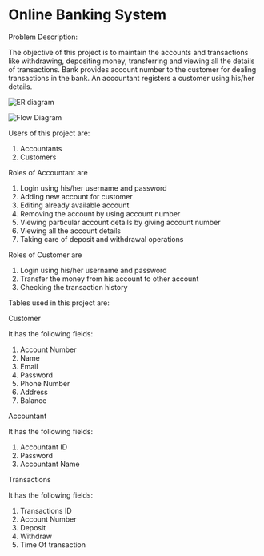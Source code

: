 # Online Banking System

Problem Description:


The objective of this project is to maintain the accounts and transactions like withdrawing, depositing money, transferring and viewing all the details of transactions. Bank provides account number to the customer for dealing transactions in the bank. An accountant registers a customer using his/her details. 


 ![ER diagram](https://lh6.googleusercontent.com/-zlI1jSs_OL6kSrRsFhgy9kkayJYVFrYHpkw4rPdFpumJNPQSkg4eaL62pywxfeTg6M=w2400)
 
 ![Flow Diagram](https://lh3.googleusercontent.com/XVYCcmag8YyKN2buaDxd0DvbQZECprekYFKKCk1ESynnLjFF1TPv4v_4F03mosNRymc=w2400)


Users of this project are:

1. Accountants
2. Customers


Roles of Accountant are

1. Login using his/her username and password
2. Adding new account for customer
3. Editing already available account
4. Removing the account by using account number
5. Viewing particular account details by giving account number
6. Viewing all the account details
7. Taking care of deposit and withdrawal operations



Roles of Customer are

1. Login using his/her username and password
2. Transfer the money from his account to other account
3. Checking the transaction history


Tables used in this project are:

Customer

It has the following fields:

1. Account Number
2. Name
3. Email
4. Password
5. Phone Number
6. Address
7. Balance

Accountant

It has the following fields:

1. Accountant ID
2. Password
3. Accountant Name

Transactions 

It has the following fields:

1. Transactions ID
2. Account Number
3. Deposit
4. Withdraw
5. Time Of transaction
